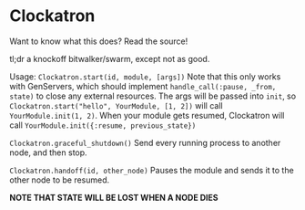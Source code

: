 # Clockatron

Want to know what this does? Read the source!

tl;dr a knockoff bitwalker/swarm, except not as good.


Usage:
`Clockatron.start(id, module, [args])`
Note that this only works with GenServers, which should implement `handle_call(:pause, _from, state)` to close any external resources. The args will be passed into `init`, so `Clockatron.start("hello", YourModule, [1, 2])` will call `YourModule.init(1, 2)`. When your module gets resumed, Clockatron will call `YourModule.init({:resume, previous_state})`

`Clockatron.graceful_shutdown()`
Send every running process to another node, and then stop.

`Clockatron.handoff(id, other_node)`
Pauses the module and sends it to the other node to be resumed.

**NOTE THAT STATE WILL BE LOST WHEN A NODE DIES**